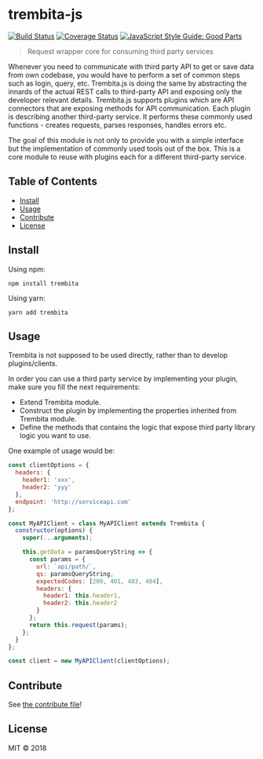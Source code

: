 # trembita-js

[![Build Status](https://travis-ci.org/oleg-koval/trembita.svg?branch=master)](https://travis-ci.org/oleg-koval/trembita)
[![Coverage Status](https://coveralls.io/repos/github/oleg-koval/trembita/badge.svg?branch=master)](https://coveralls.io/github/oleg-koval/trembita?branch=master)
[![JavaScript Style Guide: Good Parts](https://img.shields.io/badge/code%20style-goodparts-brightgreen.svg?style=flat)](https://github.com/dwyl/goodparts 'JavaScript The Good Parts')

> Request wrapper core for consuming third party services

Whenever you need to communicate with third party API to get or save data from
own codebase, you would have to perform a set of common steps such as login,
query, etc. Trembita.js is doing the same by abstracting the innards of the
actual REST calls to third-party API and exposing only the developer relevant
details. Trembita.js supports plugins which are API connectors that are exposing
methods for API communication. Each plugin is describing another third-party
service. It performs these commonly used functions - creates requests, parses
responses, handles errors etc.

The goal of this module is not only to provide you with a simple interface but
the implementation of commonly used tools out of the box. This is a core module
to reuse with plugins each for a different third-party service.

## Table of Contents

- [Install](#install)
- [Usage](#usage)
- [Contribute](#contribute)
- [License](#license)

## Install

Using npm:

```
npm install trembita
```

Using yarn:

```
yarn add trembita
```

## Usage

Trembita is not supposed to be used directly, rather than to develop plugins/clients.

In order you can use a third party service by implementing your plugin, make
sure you fill the next requirements:

- Extend Trembita module.
- Construct the plugin by implementing the properties inherited from Trembita
  module.
- Define the methods that contains the logic that expose third party library
  logic you want to use.

One example of usage would be:

```javascript
const clientOptions = {
  headers: {
    header1: 'xxx',
    header2: 'yyy'
  },
  endpoint: 'http://serviceapi.com'
};

const MyAPIClient = class MyAPIClient extends Trembita {
  constructor(options) {
    super(...arguments);

    this.getData = paramsQueryString => {
      const params = {
        url: `api/path/`,
        qs: paramsQueryString,
        expectedCodes: [200, 401, 403, 404],
        headers: {
          header1: this.header1,
          header2: this.header2
        }
      };
      return this.request(params);
    };
  }
};

const client = new MyAPIClient(clientOptions);
```

## Contribute

See [the contribute file](CONTRIBUTING.md)!

## License

MIT © 2018

